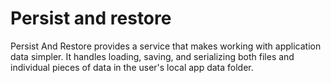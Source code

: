 # Persist and restore

Persist And Restore provides a service that makes working with application data simpler. It handles loading, saving, and serializing both files and individual pieces of data in the user's local app data folder.
